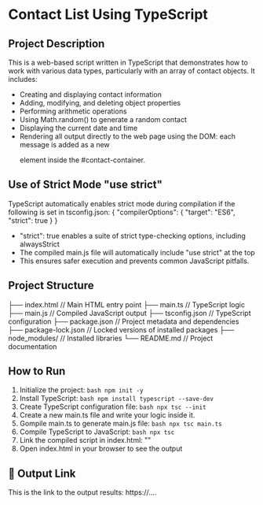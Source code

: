 # Contact List Using TypeScript

## Project Description

This is a web-based script written in TypeScript that demonstrates how to work with various data types, particularly with an array of contact objects. It includes:
- Creating and displaying contact information
- Adding, modifying, and deleting object properties
- Performing arithmetic operations
- Using Math.random() to generate a random contact
- Displaying the current date and time
- Rendering all output directly to the web page using the DOM: each message is added as a new <p> element inside the #contact-container.

## Use of Strict Mode "use strict"

TypeScript automatically enables strict mode during compilation if the following is set in tsconfig.json:
{
  "compilerOptions": {
    "target": "ES6",
    "strict": true
  }
}
- "strict": true enables a suite of strict type-checking options, including alwaysStrict
- The compiled main.js file will automatically include "use strict" at the top
- This ensures safer execution and prevents common JavaScript pitfalls.

## Project Structure

├── index.html          // Main HTML entry point
├── main.ts             // TypeScript logic
├── main.js             // Compiled JavaScript output
├── tsconfig.json       // TypeScript configuration
├── package.json        // Project metadata and dependencies
├── package-lock.json   // Locked versions of installed packages
├── node_modules/       // Installed libraries
└── README.md           // Project documentation


## How to Run
1. Initialize the project:
```bash npm init -y ```
2. Install TypeScript:
```bash npm install typescript --save-dev ```
3. Create TypeScript configuration file:
```bash npx tsc --init ```
4. Create a new main.ts file and write your logic inside it.
5. Gompile main.ts to generate main.js file:
```bash npx tsc main.ts  ```
6. Compile TypeScript to JavaScript:
```bash npx tsc ```
7. Link the compiled script in index.html:
"<script src="main.js" type="module"></script>"
8. Open index.html in your browser to see the output

## 🔗 Output Link

This is the link to the output results:
 https://....
